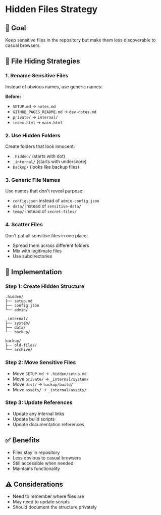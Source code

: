 # Hidden Files Strategy

## 🎯 Goal
Keep sensitive files in the repository but make them less discoverable to casual browsers.

## 📁 File Hiding Strategies

### 1. Rename Sensitive Files
Instead of obvious names, use generic names:

**Before:**
- `SETUP.md` → `notes.md`
- `GITHUB_PAGES_README.md` → `dev-notes.md`
- `private/` → `internal/`
- `index.html` → `main.html`

### 2. Use Hidden Folders
Create folders that look innocent:
- `.hidden/` (starts with dot)
- `_internal/` (starts with underscore)
- `backup/` (looks like backup files)

### 3. Generic File Names
Use names that don't reveal purpose:
- `config.json` instead of `admin-config.json`
- `data/` instead of `sensitive-data/`
- `temp/` instead of `secret-files/`

### 4. Scatter Files
Don't put all sensitive files in one place:
- Spread them across different folders
- Mix with legitimate files
- Use subdirectories

## 🔧 Implementation

### Step 1: Create Hidden Structure
```
.hidden/
├── setup.md
├── config.json
└── admin/

_internal/
├── system/
├── data/
└── backup/

backup/
├── old-files/
└── archive/
```

### Step 2: Move Sensitive Files
- Move `SETUP.md` → `.hidden/setup.md`
- Move `private/` → `_internal/system/`
- Move `dist/` → `backup/build/`
- Move `assets/` → `_internal/assets/`

### Step 3: Update References
- Update any internal links
- Update build scripts
- Update documentation references

## ✅ Benefits
- Files stay in repository
- Less obvious to casual browsers
- Still accessible when needed
- Maintains functionality

## ⚠️ Considerations
- Need to remember where files are
- May need to update scripts
- Should document the structure privately
